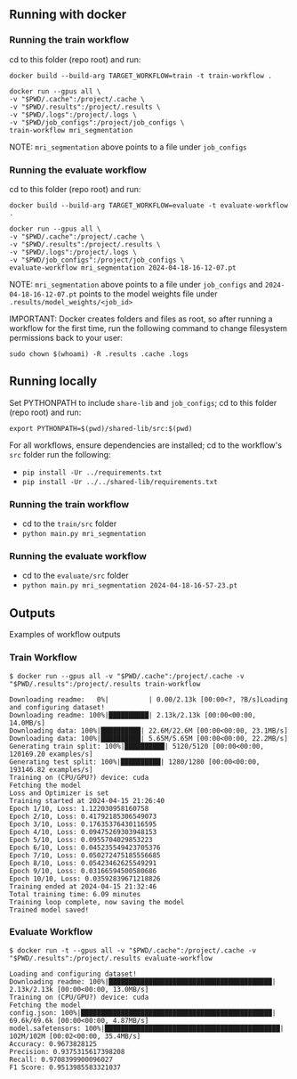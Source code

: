 ## Running with docker

### Running the train workflow

cd to this folder (repo root) and run:
```
docker build --build-arg TARGET_WORKFLOW=train -t train-workflow .
```
```
docker run --gpus all \
-v "$PWD/.cache":/project/.cache \
-v "$PWD/.results":/project/.results \
-v "$PWD/.logs":/project/.logs \
-v "$PWD/job_configs":/project/job_configs \
train-workflow mri_segmentation
```
NOTE: `mri_segmentation` above points to a file under `job_configs`

### Running the evaluate workflow

cd to this folder (repo root) and run:
```
docker build --build-arg TARGET_WORKFLOW=evaluate -t evaluate-workflow .
```
```
docker run --gpus all \
-v "$PWD/.cache":/project/.cache \
-v "$PWD/.results":/project/.results \
-v "$PWD/.logs":/project/.logs \
-v "$PWD/job_configs":/project/job_configs \
evaluate-workflow mri_segmentation 2024-04-18-16-12-07.pt
```
NOTE: `mri_segmentation` above points to a file under `job_configs` and
`2024-04-18-16-12-07.pt` points to the model weights file under `.results/model_weights/<job_id>`

IMPORTANT: Docker creates folders and files as root, so after running a workflow for the first time,
run the following command to change filesystem permissions back to your user:
```
sudo chown $(whoami) -R .results .cache .logs
```


## Running locally

Set PYTHONPATH to include `share-lib` and `job_configs`; cd to this folder (repo root) and run:
```
export PYTHONPATH=$(pwd)/shared-lib/src:$(pwd)
```

For all workflows, ensure dependencies are installed; cd to the workflow's `src` folder run the following:
- `pip install -Ur ../requirements.txt`
- `pip install -Ur ../../shared-lib/requirements.txt`

### Running the train workflow

- cd to the `train/src` folder
- `python main.py mri_segmentation`

### Running the evaluate workflow

- cd to the `evaluate/src` folder
- `python main.py mri_segmentation 2024-04-18-16-57-23.pt`


## Outputs

Examples of workflow outputs

### Train Workflow

```
$ docker run --gpus all -v "$PWD/.cache":/project/.cache -v "$PWD/.results":/project/.results train-workflow

Downloading readme:   0%|          | 0.00/2.13k [00:00<?, ?B/s]Loading and configuring dataset!
Downloading readme: 100%|██████████| 2.13k/2.13k [00:00<00:00, 14.0MB/s]
Downloading data: 100%|██████████| 22.6M/22.6M [00:00<00:00, 23.1MB/s]
Downloading data: 100%|██████████| 5.65M/5.65M [00:00<00:00, 22.2MB/s]
Generating train split: 100%|██████████| 5120/5120 [00:00<00:00, 120169.20 examples/s]
Generating test split: 100%|██████████| 1280/1280 [00:00<00:00, 193146.82 examples/s]
Training on (CPU/GPU?) device: cuda
Fetching the model
Loss and Optimizer is set
Training started at 2024-04-15 21:26:40
Epoch 1/10, Loss: 1.122030958160758
Epoch 2/10, Loss: 0.41792185306549073
Epoch 3/10, Loss: 0.17635376430116595
Epoch 4/10, Loss: 0.09475269303948153
Epoch 5/10, Loss: 0.0955704029853223
Epoch 6/10, Loss: 0.045235549423705376
Epoch 7/10, Loss: 0.050272475185556685
Epoch 8/10, Loss: 0.05423462625549291
Epoch 9/10, Loss: 0.03166594500580686
Epoch 10/10, Loss: 0.03592839671218826
Training ended at 2024-04-15 21:32:46
Total training time: 6.09 minutes
Training loop complete, now saving the model
Trained model saved!
```

### Evaluate Workflow

```
$ docker run -t --gpus all -v "$PWD/.cache":/project/.cache -v "$PWD/.results":/project/.results evaluate-workflow

Loading and configuring dataset!
Downloading readme: 100%|█████████████████████████████████████████| 2.13k/2.13k [00:00<00:00, 13.0MB/s]
Training on (CPU/GPU?) device: cuda
Fetching the model
config.json: 100%|████████████████████████████████████████████████| 69.6k/69.6k [00:00<00:00, 4.87MB/s]
model.safetensors: 100%|████████████████████████████████████████████| 102M/102M [00:02<00:00, 35.4MB/s]
Accuracy: 0.9673828125
Precision: 0.9375315617398208
Recall: 0.9708399900096027
F1 Score: 0.9513985583321037
```
